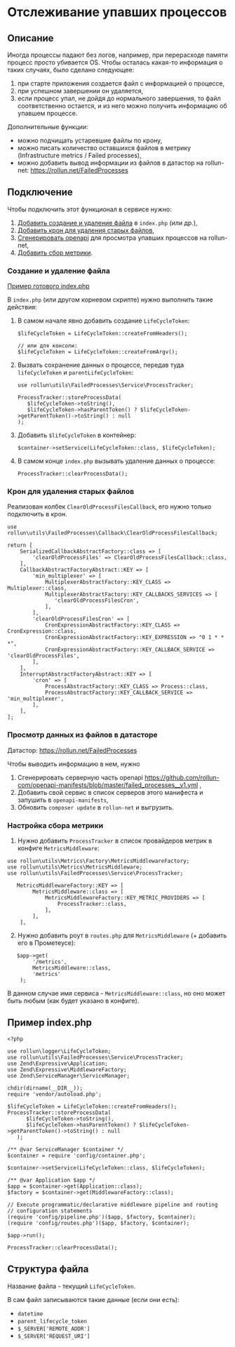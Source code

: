 # Отслеживание упавших процессов

## Описание
Иногда процессы падают без логов, например, при перерасходе памяти процесс просто убивается OS. Чтобы осталась какая-то информация о таких случаях, было сделано следующее:
1. при старте приложения создается файл с информацией о процессе,
2. при успешном завершении он удаляется,
3. если процесс упал, не дойдя до нормального завершения, то файл соответственно остается, и из него можно получить информацию об упавшем процессе.

Дополнительные функции:
* можно подчищать устаревшие файлы по крону,
* можно писать количество оставшихся файлов в метрику (Infrastructure metrics / Failed processes),
* можно добавить вывод информации из файлов в датастор на rollun-net: https://rollun.net/FailedProcesses

## Подключение

Чтобы подключить этот функционал в сервисе нужно:
1. [Добавить создание и удаление файла](#создание-и-удаление-файла) в `index.php` (или др.),
2. [Добавить крон для удаления старых файлов](#крон-для-удаления-старых-файлов),
3. [Сгенерировать openapi](#просмотр-данных-из-файлов-в-датасторе) для просмотра упавших процессов на rollun-net,
4. [Добавить сбор метрики](#настройка-сбора-метрики).
### Создание и удаление файла
[Пример готового index.php](#пример-indexphp)

В `index.php` (или другом корневом скрипте) нужно выполнить такие действия:
1. В самом начале явно добавить создание `LifeCycleToken`:
    ```
    $lifeCycleToken = LifeCycleToken::createFromHeaders();
    
    // или для консоли:
    $lifeCycleToken = LifeCycleToken::createFromArgv();
    ```
2. Вызвать сохранение данных о процессе, передав туда `lifeCycleToken` и `parentLifeCycleToken`:
   ```
   use rollun\utils\FailedProcesses\Service\ProcessTracker;
   
   ProcessTracker::storeProcessData(
      $lifeCycleToken->toString(),
      $lifeCycleToken->hasParentToken() ? $lifeCycleToken->getParentToken()->toString() : null
   );
   ```
3. Добавить `$lifeCycleToken` в контейнер:
   ```
   $container->setService(LifeCycleToken::class, $lifeCycleToken);
   ```
4. В самом конце `index.php` вызывать удаление данных о процессе:
   ```
   ProcessTracker::clearProcessData();
   ```
   
### Крон для удаления старых файлов

Реализован колбек `ClearOldProcessFilesCallback`, его нужно только подключить в крон.

```
use rollun\utils\FailedProcesses\Callback\ClearOldProcessFilesCallback;

return [
    SerializedCallbackAbstractFactory::class => [
        'clearOldProcessFiles' => ClearOldProcessFilesCallback::class,
    ],
    CallbackAbstractFactoryAbstract::KEY => [
        'min_multiplexer' => [
            MultiplexerAbstractFactory::KEY_CLASS => Multiplexer::class,
            MultiplexerAbstractFactory::KEY_CALLBACKS_SERVICES => [
               'clearOldProcessFilesCron',
            ],
        ],
        'clearOldProcessFilesCron' => [
            CronExpressionAbstractFactory::KEY_CLASS => CronExpression::class,
            CronExpressionAbstractFactory::KEY_EXPRESSION => "0 1 * * *",
            CronExpressionAbstractFactory::KEY_CALLBACK_SERVICE => 'clearOldProcessFiles',
        ],
    ],
    InterruptAbstractFactoryAbstract::KEY => [
        'cron' => [
            ProcessAbstractFactory::KEY_CLASS => Process::class,
            ProcessAbstractFactory::KEY_CALLBACK_SERVICE => 'min_multiplexer',
        ],
    ],
];
```

### Просмотр данных из файлов в датасторе

Датастор: https://rollun.net/FailedProcesses

Чтобы выводить информацию в нем, нужно 
1. Cгенерировать серверную часть openapi https://github.com/rollun-com/openapi-manifests/blob/master/failed_processes__v1.yml ,
2. Добавить свой сервис в список серверов этого манифеста и запушить в `openapi-manifests`,
3. Обновить `composer update` в `rollun-net` и выгрузить.

### Настройка сбора метрики

1. Нужно добавить `ProcessTracker` в список провайдеров метрик в конфиге `MetricsMiddleware`:

```
use rollun\utils\Metrics\Factory\MetricsMiddlewareFactory;
use rollun\utils\Metrics\MetricsMiddleware;
use rollun\utils\FailedProcesses\Service\ProcessTracker;

   MetricsMiddlewareFactory::KEY => [
        MetricsMiddleware::class => [
            MetricsMiddlewareFactory::KEY_METRIC_PROVIDERS => [
                ProcessTracker::class,
            ],
        ],
    ],
```

2. Нужно добавить роут в `routes.php` для `MetricsMiddleware` (+ добавить его в Прометеусе):

```
   $app->get(
        '/metrics',
        MetricsMiddleware::class,
        'metrics'
    );
```

В данном случае имя сервиса - `MetricsMiddleware::class`, но оно может быть любым (как будет указано в конфиге).



## Пример index.php
```
<?php

use rollun\logger\LifeCycleToken;
use rollun\utils\FailedProcesses\Service\ProcessTracker;
use Zend\Expressive\Application;
use Zend\Expressive\MiddlewareFactory;
use Zend\ServiceManager\ServiceManager;

chdir(dirname(__DIR__));
require 'vendor/autoload.php';

$lifeCycleToken = LifeCycleToken::createFromHeaders();
ProcessTracker::storeProcessData(
      $lifeCycleToken->toString(),
      $lifeCycleToken->hasParentToken() ? $lifeCycleToken->getParentToken()->toString() : null
   );

/** @var ServiceManager $container */
$container = require 'config/container.php';

$container->setService(LifeCycleToken::class, $lifeCycleToken);

/** @var Application $app */
$app = $container->get(Application::class);
$factory = $container->get(MiddlewareFactory::class);

// Execute programmatic/declarative middleware pipeline and routing
// configuration statements
(require 'config/pipeline.php')($app, $factory, $container);
(require 'config/routes.php')($app, $factory, $container);

$app->run();

ProcessTracker::clearProcessData();
```

## Структура файла
Название файла - текущий `LifeCycleToken`.

В сам файл записываются такие данные (если они есть):
* `datetime`
* `parent_lifecycle_token`
* `$_SERVER['REMOTE_ADDR']`
* `$_SERVER['REQUEST_URI']`